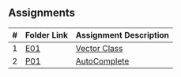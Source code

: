 ##  Assignments

|   #   | Folder Link | Assignment Description |
| :---: | ----------- | ---------------------- |
|   1   | [E01](link) | [Vector Class](link)   |
|   2   | [P01](link) | [AutoComplete](link)   |
